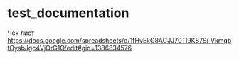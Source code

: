# test_documentation
Чек лист https://docs.google.com/spreadsheets/d/1fHvEkG8AGJJ70Tl9K87Si_VkmqbtOysbJgc4VjOrG1Q/edit#gid=1386834576

